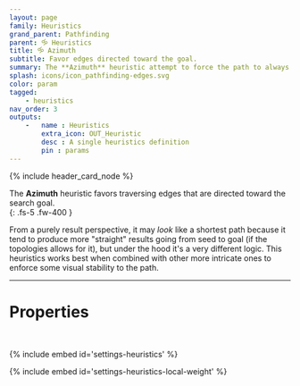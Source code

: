 ```yaml
---
layout: page
family: Heuristics
grand_parent: Pathfinding
parent: 🝰 Heuristics
title: 🝰 Azimuth
subtitle: Favor edges directed toward the goal.
summary: The **Azimuth** heuristic attempt to force the path to always aim toward the goal.
splash: icons/icon_pathfinding-edges.svg
color: param
tagged: 
    - heuristics
nav_order: 3
outputs:
    -   name : Heuristics
        extra_icon: OUT_Heuristic
        desc : A single heuristics definition
        pin : params
---
```


{% include header_card_node %}

The **Azimuth** heuristic favors traversing edges that are directed toward the search goal.  
{: .fs-5 .fw-400 } 

From a purely result perspective, it may *look* like a shortest path because it tend to produce more "straight" results going from seed to goal (if the topologies allows for it), but under the hood it's a very different logic.  This heuristics works best when combined with other more intricate ones to enforce some visual stability to the path.  

---
# Properties
<br>

{% include embed id='settings-heuristics' %}

{% include embed id='settings-heuristics-local-weight' %}
